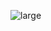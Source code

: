 ![large](https://user-images.githubusercontent.com/95379201/205653669-ea12a84d-62e6-4a5c-8541-b043f6bc0fc6.svg)

